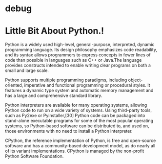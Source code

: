 # debug
# Little Bit About Python.!
Python is a widely used high-level, general-purpose, interpreted, dynamic programming language. Its design philosophy emphasizes code readability, and its syntax allows programmers to express concepts in fewer lines of code than possible in languages such as C++ or Java.The language provides constructs intended to enable writing clear programs on both a small and large scale.

Python supports multiple programming paradigms, including object-oriented, imperative and functional programming or procedural styles. It features a dynamic type system and automatic memory management and has a large and comprehensive standard library.

Python interpreters are available for many operating systems, allowing Python code to run on a wide variety of systems. Using third-party tools, such as Py2exe or Pyinstaller,[30] Python code can be packaged into stand-alone executable programs for some of the most popular operating systems, so Python-based software can be distributed to, and used on, those environments with no need to install a Python interpreter.

CPython, the reference implementation of Python, is free and open-source software and has a community-based development model, as do nearly all of its variant implementations. CPython is managed by the non-profit Python Software Foundation.

